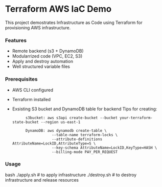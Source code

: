 # Terraform AWS IaC Demo

This project demostrates Infrastructure as Code using Terraform for provisioning AWS infrastructure.

### Features
- Remote backend (s3 + DynamoDB)
- Modularrized code (VPC, EC2, S3)
- Apply and destroy automation
- Well structured variable files

### Prerequisites
- AWS CLI configured
- Terraform installed
- Exsisting S3 bucket and DynamoDB table for backend
        Tips for creating:

            s3bucket: aws s3api create-bucket --bucket your-terraform-state-bucket --region us-east-1

            DynamoDB: aws dynamodb create-table \
	                    --table-name terraform-locks \
	                    --attribute-definitions AttributeName=LockID,AttributeType=S \
	                    --key-schema AttributeName=LockID,KeyType=HASH \
	                    --billing-mode PAY_PER_REQUEST

### Usage

bash
./apply.sh      # to apply infrastructure
./destroy.sh    # to destroy infrastructure and release resources